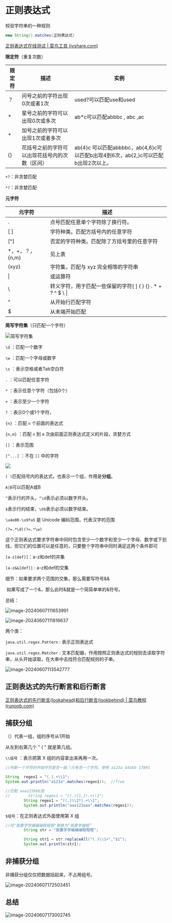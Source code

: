 # 正则表达式

校验字符串的一种规则

```java
new String().matches(正则表达式)
```



[正则表达式在线测试 | 菜鸟工具 (jyshare.com)](https://www.jyshare.com/front-end/854/)



**限定符**（重复次数）

| 限定符 | 描述                                           | 实例                                                         |
| ------ | ---------------------------------------------- | ------------------------------------------------------------ |
| ？     | 问号之前的字符出现0次或者1次                   | used?可以匹配use和used                                       |
| *      | 星号之前的字符可以出现0次或多次                | ab*c可以匹配abbbc , abc ,ac                                  |
| +      | 加号之前的字符可以出现1次或者多次              |                                                              |
| {}     | 花括号之前的字符可以出现花括号内的次数（区间） | ab{4}c 可以匹配abbbbc，ab{4,6}c可以匹配b出现4到6次，ab{2,}c可以匹配b出现2次以上。 |

`+?`：非贪婪匹配

`*?`：非贪婪匹配

**元字符**

| 元字符          | 描述                                                         |
| --------------- | ------------------------------------------------------------ |
| .               | 点号匹配任意单个字符除了换行符。                             |
| [ ]             | 字符种类。匹配方括号内的任意字符                             |
| [^]             | 否定的字符种类。匹配除了方括号里的任意字符                   |
| *，+，？，{n,m} | 见上表                                                       |
| (xyz)           | 字符集，匹配与 xyz 完全相等的字符串                          |
| \|              | 或运算符                                                     |
| \               | 转义字符，用于匹配一些保留的字符[ ]  ( )  {}  .  *  +  ?  ^  $  \  \| |
| ^               | 从开始行匹配字符                                             |
| $               | 从末端开始匹配                                               |

**简写字符集**（只匹配一个字符）

![简写字符集](D:\md_image\Untitled.png)

`\d` ：匹配一个数字

`\w` ：匹配一个字母或数字

`\s` ：表示空格或者Tab空白符

`.` ：可以匹配任意字符

`*` ：表示任意个字符（包括0个）

`+`  ：表示至少一个字符

`?`  ：表示0个或1个字符，

`{n}`  ：匹配 `n` 个前面的表达式

`{n,m}`  ：匹配 `n` 到 `m` 次由前面正则表达式定义的片段，贪婪方式

`[]` ：表示范围

`[^...]` ：不在 `[]` 中的字符

![](D:\md_image\Untitled2.png)

`( )`匹配括号内的表达式，也表示一个组，作用是**分组**。

`A|B`可以匹配A或B

`^`表示行的开头，`^\d`表示必须以数字开头。

`$`表示行的结束，`\d$`表示必须以数字结束。

`\u4e00-\u9fa5` 是 Unicode 编码范围，代表汉字的范围

`(?=.*\d)(?=.*\w)` 

这个正则表达式要求字符串中同时包含至少一个数字和至少一个字母、数字或下划线，但它们的位置可以是任意的，只要整个字符串中同时满足这两个条件即可





`[a-z[def]]`：a-z和def的并集

`[a-z&&[def]]` :  a-z和def的交集

细节：如果要求两个范围的交集，那么需要写符号&&

​			如果写成了一个&，那么此时&就是一个简简单单的&符号。



总结：



![image-20240607111653991](D:\md_image\image-20240607111653991.png)

![image-20240607111816637](D:\md_image\image-20240607111816637.png)



两个类：

`java.util.regex.Pattern` : 表示正则表达式

`java.util.regex.Matcher` : 文本匹配器，作用按照正则表达式的规则去读取字符串，从头开始读取，在大串中去找符合匹配规则的子串。



![image-20240607113542777](D:\md_image\image-20240607113542777.png)



## **正则表达式的先行断言和后行断言**

[正则表达式的先行断言(lookahead)和后行断言(lookbehind) | 菜鸟教程 (runoob.com)](https://www.runoob.com/w3cnote/reg-lookahead-lookbehind.html)



## 捕获分组

（）代表一组，组的序号从1开始

从左到右第几个 " ( " 就是第几组。

`\\组号` ：表示把第 X 组的内容拿出来再用一次。

```java
//判断一个字符的开始字符是否一致？只考虑一个字符。举例 a123a b456b 17891

String  regex1 = "(.).+\\1";
System.out.println("a123a".matches(regex1));  //True
```



```java
//匹配 aaa123bbb型
//        String regex1 = "((.){1,}).+\\1";
        String regex1 = "((.)\\2*).+\\1";
        System.out.println("aaa123aaa".matches(regex1));
```

`$组号`：在正则表达式外面使用第 X 组

```java
//将"我要学学编编编程程程"替换为“我要学编程”
        String str = "我要学学编编编程程程";

        String str1 = str.replaceAll("(.)\\1+","$1");
        System.out.println(str1);
```

## 非捕获分组

非捕获分组仅仅把数据括起来，不占用组号。

![image-20240607172503451](D:\md_image\image-20240607172503451.png)



## 总结

![image-20240607173002745](D:\md_image\image-20240607173002745.png)
